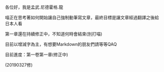 各位好，我是孟武.尼德霍格.龍

喵正在思考著如何開始讓自己強制動筆寫文章，最終目標是讓文章經過翻譯之後給日本人看

第一章還在持續修正中，不知道何時會結束(別打喵)

目前以增減字為主，有想要Markdown的朋友們請等等QAQ

目前進度：第一卷第一章(修正中)

(20190327修)
